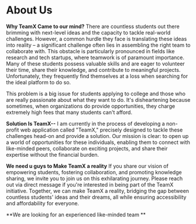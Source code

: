 # About Us
**Why TeamX Came to our  mind?**
There are countless students out there brimming with next-level ideas and the capacity to tackle real-world challenges. However, a common hurdle they face is translating these ideas into reality – a significant challenge often lies in assembling the right team to collaborate with. This obstacle is particularly pronounced in fields like research and tech startups, where teamwork is of paramount importance. Many of these students possess valuable skills and are eager to volunteer their time, share their knowledge, and contribute to meaningful projects. Unfortunately, they frequently find themselves at a loss when searching for the ideal platform to do so.

This problem is a big issue for students applying to college and those who are really passionate about what they want to do. It's disheartening because sometimes, when organizations do provide opportunities, they charge extremely high fees that many students can't afford.

**Solution Is TeamX--**
I am currently in the process of developing a non-profit web application called "TeamX," precisely designed to tackle these challenges head-on and provide a solution. Our mission is clear: to open up a world of opportunities for these individuals, enabling them to connect with like-minded peers, collaborate on exciting projects, and share their expertise without the financial burden.

**We need u guys to Make TeamX a reality**
If you share our vision of empowering students, fostering collaboration, and promoting knowledge sharing, we invite you to join us on this exhilarating journey. Please reach out via direct message if you're interested in being part of the TeamX initiative. Together, we can make TeamX a reality, bridging the gap between countless students' ideas and their dreams, all while ensuring accessibility and affordability for everyone.

**We are looking for an experienced like-minded team **

